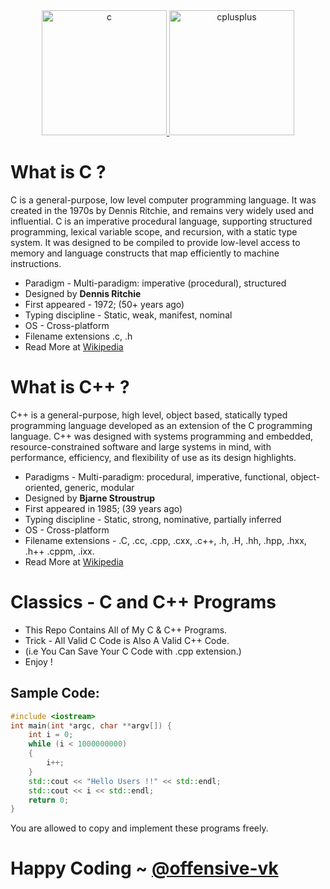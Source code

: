 <div align="center">
    <a href="https://www.cprogramming.com/" target="_blank" rel="noreferrer"> 
        <img src="https://cdn.jsdelivr.net/gh/offensive-vk/Icons@master/c/c-original.svg" alt="c" width="200" height="200" /> 
    </a> 
    <a href="https://cplusplus.com/" target="_blank" rel="noreferrer"> 
        <img src="https://cdn.jsdelivr.net/gh/offensive-vk/Icons@master/cplusplus/cplusplus-original.svg" alt="cplusplus" width="200" height="200" /> 
    </a> 
</div>

# **What is C** ?
C is a general-purpose, low level computer programming language. It was created in the 1970s by Dennis Ritchie, and remains very widely used and influential.
C is an imperative procedural language, supporting structured programming, lexical variable scope, and recursion, with a static type system. It was designed to be compiled to provide low-level access to memory and language constructs that map efficiently to machine instructions.

- Paradigm - Multi-paradigm: imperative (procedural), structured
- Designed by **Dennis Ritchie**
- First appeared - 1972; (50+ years ago)
- Typing discipline	- Static, weak, manifest, nominal
- OS - Cross-platform
- Filename extensions .c, .h
- Read More at [Wikipedia](https://en.wikipedia.org/wiki/C_(programming_language))

# **What is C++** ?
C++ is a general-purpose, high level, object based, statically typed programming language developed as an extension of the C programming language. 
C++ was designed with systems programming and embedded, resource-constrained software and large systems in mind, with performance, efficiency, and flexibility of use as its design highlights.

- Paradigms - Multi-paradigm: procedural, imperative, functional, object-oriented, generic, modular
- Designed by **Bjarne Stroustrup**
- First appeared in 1985; (39 years ago)
- Typing discipline - Static, strong, nominative, partially inferred
- OS - Cross-platform
- Filename extensions	- .C, .cc, .cpp, .cxx, .c++, .h, .H, .hh, .hpp, .hxx, .h++ .cppm, .ixx.
- Read More at [Wikipedia](https://en.wikipedia.org/wiki/C%2B%2B)

# Classics - C and C++ Programs
- This Repo Contains All of My C & C++ Programs.
- Trick - All Valid C Code is Also A Valid C++ Code.
- (i.e You Can Save Your C Code with .cpp extension.)
- Enjoy !

## Sample Code:
```c++
#include <iostream>
int main(int *argc, char **argv[]) {
    int i = 0;
    while (i < 1000000000)
    {
        i++;
    }
    std::cout << "Hello Users !!" << std::endl;
    std::cout << i << std::endl;
    return 0;
}
```
You are allowed to copy and implement these programs freely.
# Happy Coding ~ [@offensive-vk](https://github.com/offensive-vk/)
